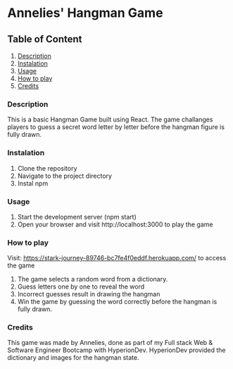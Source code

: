 # Annelies' Hangman Game

## Table of Content
1. [Description](#description)
2. [Instalation](#instalation)
3. [Usage](#usage)
4. [How to play](#how-to-play)
5. [Credits](#credits)


### Description
This is a basic Hangman Game built using React. The game challanges players to guess a secret word letter by letter before the hangman figure is fully drawn.

### Instalation
1. Clone the repository 
2. Navigate to the project directory
3. Instal npm

### Usage
1. Start the development server (npm start)
2. Open your browser and visit http://localhost:3000 to play the game

### How to play
Visit: https://stark-journey-89746-bc7fe4f0eddf.herokuapp.com/ to access the game
1. The game selects a random word from a dictionary.
2. Guess letters one by one to reveal the word
3. Incorrect guesses result in drawing the hangman
4. Win the game by guessing the word correctly before the hangman is fully drawn.

### Credits
This game was made by Annelies, done as part of my Full stack Web & Software Engineer Bootcamp with HyperionDev. HyperionDev provided the dictionary and images for the hangman state.
